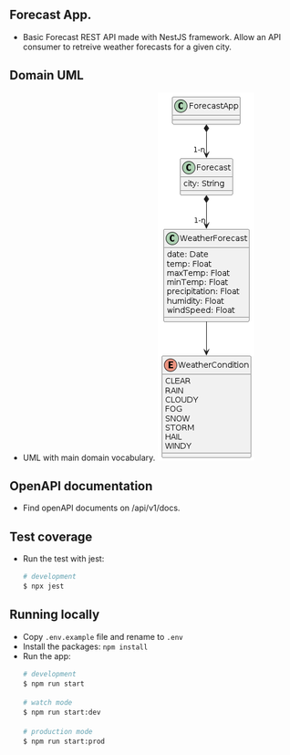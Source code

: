 ## Forecast App.

- Basic Forecast REST API made with NestJS framework. Allow an API consumer to retreive weather forecasts for a given city.

## Domain UML

- UML with main domain vocabulary.
![Forecast Domain](./docs/Forecastapp.png)

## OpenAPI documentation

- Find openAPI documents on /api/v1/docs.

## Test coverage

- Run the test with jest:
    ```bash
    # development
    $ npx jest
    ```

## Running locally

- Copy `.env.example` file and rename to `.env`
- Install the packages: `npm install`
- Run the app:
    ```bash
    # development
    $ npm run start
     
    # watch mode
    $ npm run start:dev
      
    # production mode
    $ npm run start:prod
    ```

